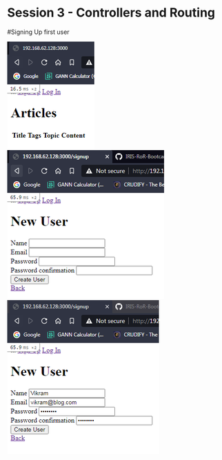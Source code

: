 # Session 3 - Controllers and Routing

#Signing Up first user

<img src="Screenshot/1. Entry.png">
<img src="Screenshot/2. SignUp.png">
<img src="Screenshot/3. Creating User.png">
